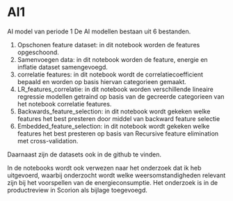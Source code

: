 # AI1
AI model van periode 1
De AI modellen bestaan uit 6 bestanden.
 1. Opschonen feature dataset: in dit notebook worden de features opgeschoond.
 2. Samenvoegen data: in dit notebook worden de feature, energie en inflatie dataset samengevoegd.
 3. correlatie features: in dit notebook wordt de correlatiecoefficient bepaald en worden op basis hiervan categorieen gemaakt.
 4. LR_features_correlatie: in dit notebook worden verschillende lineaire regressie modellen getraind op basis van de gecreerde categorieen van het notebook correlatie features.
 5. Backwards_feature_selection: in dit notebook wordt gekeken welke features het best presteren door middel van backward feature selectie
 6. Embedded_feature_selection: in dit notebook wordt gekeken welke features het best presteren op basis van Recursive feature elimination met cross-validation.
 
Daarnaast zijn de datasets ook in de github te vinden.

In de notebooks wordt ook verwezen naar het onderzoek dat ik heb uitgevoerd, waarbij onderzocht wordt welke weersomstandigheden relevant zijn bij het voorspellen van de energieconsumptie. Het onderzoek is in de productreview in Scorion als bijlage toegevoegd.

